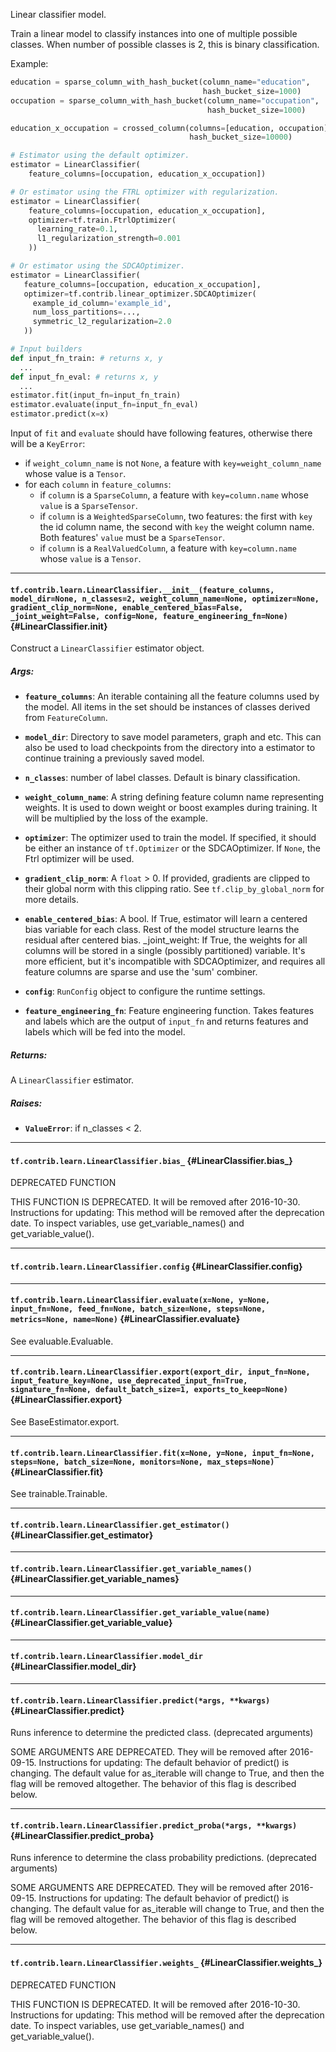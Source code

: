 Linear classifier model.

Train a linear model to classify instances into one of multiple possible
classes. When number of possible classes is 2, this is binary classification.

Example:

```python
education = sparse_column_with_hash_bucket(column_name="education",
                                           hash_bucket_size=1000)
occupation = sparse_column_with_hash_bucket(column_name="occupation",
                                            hash_bucket_size=1000)

education_x_occupation = crossed_column(columns=[education, occupation],
                                        hash_bucket_size=10000)

# Estimator using the default optimizer.
estimator = LinearClassifier(
    feature_columns=[occupation, education_x_occupation])

# Or estimator using the FTRL optimizer with regularization.
estimator = LinearClassifier(
    feature_columns=[occupation, education_x_occupation],
    optimizer=tf.train.FtrlOptimizer(
      learning_rate=0.1,
      l1_regularization_strength=0.001
    ))

# Or estimator using the SDCAOptimizer.
estimator = LinearClassifier(
   feature_columns=[occupation, education_x_occupation],
   optimizer=tf.contrib.linear_optimizer.SDCAOptimizer(
     example_id_column='example_id',
     num_loss_partitions=...,
     symmetric_l2_regularization=2.0
   ))

# Input builders
def input_fn_train: # returns x, y
  ...
def input_fn_eval: # returns x, y
  ...
estimator.fit(input_fn=input_fn_train)
estimator.evaluate(input_fn=input_fn_eval)
estimator.predict(x=x)
```

Input of `fit` and `evaluate` should have following features,
  otherwise there will be a `KeyError`:

* if `weight_column_name` is not `None`, a feature with
  `key=weight_column_name` whose value is a `Tensor`.
* for each `column` in `feature_columns`:
  - if `column` is a `SparseColumn`, a feature with `key=column.name`
    whose `value` is a `SparseTensor`.
  - if `column` is a `WeightedSparseColumn`, two features: the first with
    `key` the id column name, the second with `key` the weight column name.
    Both features' `value` must be a `SparseTensor`.
  - if `column` is a `RealValuedColumn`, a feature with `key=column.name`
    whose `value` is a `Tensor`.
- - -

#### `tf.contrib.learn.LinearClassifier.__init__(feature_columns, model_dir=None, n_classes=2, weight_column_name=None, optimizer=None, gradient_clip_norm=None, enable_centered_bias=False, _joint_weight=False, config=None, feature_engineering_fn=None)` {#LinearClassifier.__init__}

Construct a `LinearClassifier` estimator object.

##### Args:


*  <b>`feature_columns`</b>: An iterable containing all the feature columns used by
    the model. All items in the set should be instances of classes derived
    from `FeatureColumn`.
*  <b>`model_dir`</b>: Directory to save model parameters, graph and etc. This can
    also be used to load checkpoints from the directory into a estimator
    to continue training a previously saved model.
*  <b>`n_classes`</b>: number of label classes. Default is binary classification.
*  <b>`weight_column_name`</b>: A string defining feature column name representing
    weights. It is used to down weight or boost examples during training. It
    will be multiplied by the loss of the example.
*  <b>`optimizer`</b>: The optimizer used to train the model. If specified, it should
    be either an instance of `tf.Optimizer` or the SDCAOptimizer. If `None`,
    the Ftrl optimizer will be used.
*  <b>`gradient_clip_norm`</b>: A `float` > 0. If provided, gradients are clipped
    to their global norm with this clipping ratio. See
    `tf.clip_by_global_norm` for more details.
*  <b>`enable_centered_bias`</b>: A bool. If True, estimator will learn a centered
    bias variable for each class. Rest of the model structure learns the
    residual after centered bias.
  _joint_weight: If True, the weights for all columns will be stored in a
    single (possibly partitioned) variable. It's more efficient, but it's
    incompatible with SDCAOptimizer, and requires all feature columns are
    sparse and use the 'sum' combiner.

*  <b>`config`</b>: `RunConfig` object to configure the runtime settings.
*  <b>`feature_engineering_fn`</b>: Feature engineering function. Takes features and
                    labels which are the output of `input_fn` and
                    returns features and labels which will be fed
                    into the model.

##### Returns:

  A `LinearClassifier` estimator.

##### Raises:


*  <b>`ValueError`</b>: if n_classes < 2.


- - -

#### `tf.contrib.learn.LinearClassifier.bias_` {#LinearClassifier.bias_}

DEPRECATED FUNCTION

THIS FUNCTION IS DEPRECATED. It will be removed after 2016-10-30.
Instructions for updating:
This method will be removed after the deprecation date. To inspect variables, use get_variable_names() and get_variable_value().


- - -

#### `tf.contrib.learn.LinearClassifier.config` {#LinearClassifier.config}




- - -

#### `tf.contrib.learn.LinearClassifier.evaluate(x=None, y=None, input_fn=None, feed_fn=None, batch_size=None, steps=None, metrics=None, name=None)` {#LinearClassifier.evaluate}

See evaluable.Evaluable.


- - -

#### `tf.contrib.learn.LinearClassifier.export(export_dir, input_fn=None, input_feature_key=None, use_deprecated_input_fn=True, signature_fn=None, default_batch_size=1, exports_to_keep=None)` {#LinearClassifier.export}

See BaseEstimator.export.


- - -

#### `tf.contrib.learn.LinearClassifier.fit(x=None, y=None, input_fn=None, steps=None, batch_size=None, monitors=None, max_steps=None)` {#LinearClassifier.fit}

See trainable.Trainable.


- - -

#### `tf.contrib.learn.LinearClassifier.get_estimator()` {#LinearClassifier.get_estimator}




- - -

#### `tf.contrib.learn.LinearClassifier.get_variable_names()` {#LinearClassifier.get_variable_names}




- - -

#### `tf.contrib.learn.LinearClassifier.get_variable_value(name)` {#LinearClassifier.get_variable_value}




- - -

#### `tf.contrib.learn.LinearClassifier.model_dir` {#LinearClassifier.model_dir}




- - -

#### `tf.contrib.learn.LinearClassifier.predict(*args, **kwargs)` {#LinearClassifier.predict}

Runs inference to determine the predicted class. (deprecated arguments)

SOME ARGUMENTS ARE DEPRECATED. They will be removed after 2016-09-15.
Instructions for updating:
The default behavior of predict() is changing. The default value for
as_iterable will change to True, and then the flag will be removed
altogether. The behavior of this flag is described below.


- - -

#### `tf.contrib.learn.LinearClassifier.predict_proba(*args, **kwargs)` {#LinearClassifier.predict_proba}

Runs inference to determine the class probability predictions. (deprecated arguments)

SOME ARGUMENTS ARE DEPRECATED. They will be removed after 2016-09-15.
Instructions for updating:
The default behavior of predict() is changing. The default value for
as_iterable will change to True, and then the flag will be removed
altogether. The behavior of this flag is described below.


- - -

#### `tf.contrib.learn.LinearClassifier.weights_` {#LinearClassifier.weights_}

DEPRECATED FUNCTION

THIS FUNCTION IS DEPRECATED. It will be removed after 2016-10-30.
Instructions for updating:
This method will be removed after the deprecation date. To inspect variables, use get_variable_names() and get_variable_value().


